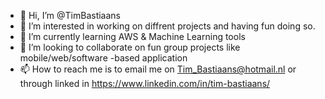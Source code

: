 - 👋 Hi, I’m @TimBastiaans
- 👀 I’m interested in working on diffrent projects and having fun doing so.
- 🌱 I’m currently learning AWS & Machine Learning tools
- 💞️ I’m looking to collaborate on fun group projects like mobile/web/software -based application
- 📫 How to reach me is to email me on Tim_Bastiaans@hotmail.nl or through linked in https://www.linkedin.com/in/tim-bastiaans/


